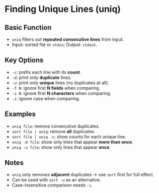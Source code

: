 # Finding Unique Lines (uniq)

## Basic Function

* `uniq` filters out **repeated consecutive lines** from input.
* Input: sorted file or `stdin`; Output: `stdout`.

## Key Options

* `-c`: prefix each line with its **count**.
* `-d`: print only **duplicate** lines.
* `-u`: print only **unique** lines (no duplicates at all).
* `-f N`: ignore first **N fields** when comparing.
* `-s N`: ignore first **N characters** when comparing.
* `-i`: ignore case when comparing.

## Examples

* `uniq file`: remove consecutive duplicates.
* `sort file | uniq`: remove **all** duplicates.
* `sort file | uniq -c`: show counts for each unique line.
* `uniq -d file`: show only lines that appear **more than once**.
* `uniq -u file`: show only lines that appear **once**.

## Notes

* `uniq` only removes **adjacent** duplicates → use `sort` first for full effect.
* Can be used with `sort -u` as an alternative.
* Case-insensitive comparison needs `-i`.